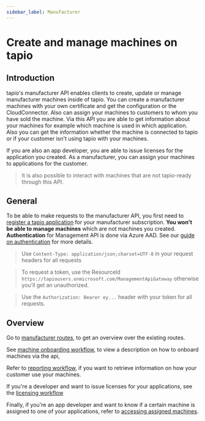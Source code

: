 ```yaml
---
sidebar_label: Manufacturer
---
```


# Create and manage machines on tapio

## Introduction

tapio's manufacturer API enables clients to create, update or manage manufacturer machines inside of tapio. You can create a manufacturer machines with your own certificate and get the configuration or the CloudConnector. Also can assign your machines to customers to whom you have sold the machine. Via this API you are able to get information about your machines for example which machine is used in which application. Also you can get the information whether the machine is connected to tapio or if your customer isn't using tapio with your machines.

If you are also an app developer, you are able to issue licenses for the application you created. As a manufacturer, you can assign your machines to applications for the customer.

> It is also possible to interact with machines that are not tapio-ready through this API.

## General

To be able to make requests to the manufacturer API, you first need to [register a tapio application](../general/register-tapio-application) for your manufacturer subscription. **You won't be able to manage machines**  which are not machines you created.  
**Authentication** for Management API is done via Azure AAD. See our [guide on authentication](../general/authentication#non-interactive-authentication) for more details.

> Use `Content-Type: application/json;charset=UTF-8` in your request headers for all requests
<!-- -->
> To request a token, use the ResourceId `https://tapiousers.onmicrosoft.com/ManagementApiGateway` otherwise you'll get an unauthorized.
<!-- -->
> Use the `Authorization: Bearer ey...` header with your token for all requests.

## Overview

Go to [manufacturer routes](./manufacturer-section), to get an overview over the existing routes.

See [machine onboarding workflow](./machine-onboarding-workflow), to view a description on how to onboard machines via the api,

Refer to [reporting workflow](./reporting-workflow), if you want to retrieve information on how your customer use your machines.

If you're a developer and want to issue licenses for your applications, see the
[licensing workflow](./licensing-workflow)

Finally, if you're an app developer and want to know if a certain machine is assigned to one of your applications, refer to [accessing assigned machines](./access-assigned-machines).

